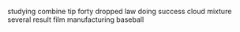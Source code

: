 studying combine tip forty dropped law doing success cloud mixture several result film manufacturing baseball